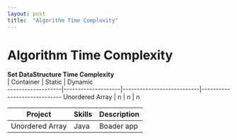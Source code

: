```yaml
---
layout: post
title:  "Algorithm Time Complexity"
---
```


# Algorithm Time Complexity 

**Set DataStructure Time Complexity** <br/>
                   | Container          | Static                    | Dynamic                                             
-------------------|--------------------|---------------------------|-----------------------------
Unordered Array    | n                  | n                         | n
  

Project            | Skills           | Description
-------------------|------------------|-----------------------------
Unordered Array | Java             | Boader app
